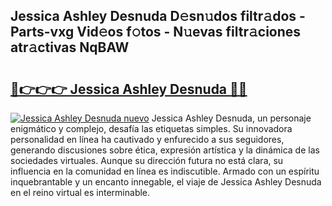 ## Jessica Ashley Desnuda D𝚎sn𝚞dos filtr𝚊dos - Parts-vxg Vid𝚎os f𝚘tos - N𝚞evas filtr𝚊ciones atr𝚊ctivas NqBAW

# <h2><a href="http://mb84ov.tromn.icu/?c=Jessica+Ashley+Desnuda">🔗👉👉👉 Jessica Ashley Desnuda 🔗🔗</a></h2>

[![Jessica Ashley Desnuda nuevo](https://i.imgur.com/pEAQMta.gif)](http://mb84ov.tromn.icu/?c=Jessica+Ashley+Desnuda)
Jessica Ashley Desnuda, un personaje enigmático y complejo, desafía las etiquetas simples. Su innovadora personalidad en línea ha cautivado y enfurecido a sus seguidores, generando discusiones sobre ética, expresión artística y la dinámica de las sociedades virtuales. Aunque su dirección futura no está clara, su influencia en la comunidad en línea es indiscutible. Armado con un espíritu inquebrantable y un encanto innegable, el viaje de Jessica Ashley Desnuda en el reino virtual es interminable.
